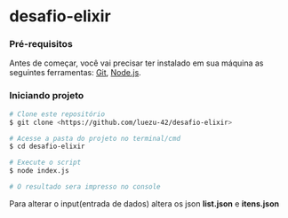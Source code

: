 # desafio-elixir

### Pré-requisitos

Antes de começar, você vai precisar ter instalado em sua máquina as seguintes ferramentas:
[Git](https://git-scm.com), [Node.js](https://nodejs.org/en/).

### Iniciando projeto

```bash
# Clone este repositório
$ git clone <https://github.com/luezu-42/desafio-elixir>

# Acesse a pasta do projeto no terminal/cmd
$ cd desafio-elixir

# Execute o script
$ node index.js

# O resultado sera impresso no console
``` 
Para alterar o input(entrada de dados) altera os json **list.json** e **itens.json**
